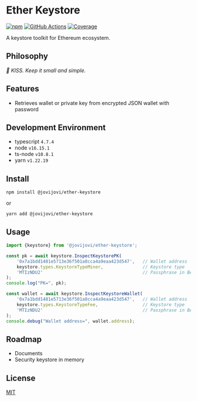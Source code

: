 # Ether Keystore

[![npm](https://img.shields.io/npm/v/@jovijovi/ether-keystore.svg)](https://www.npmjs.com/package/@jovijovi/ether-keystore)
[![GitHub Actions](https://github.com/jovijovi/ether-keystore/workflows/Test/badge.svg)](https://github.com/jovijovi/ether-keystore)
[![Coverage](https://img.shields.io/codecov/c/github/jovijovi/ether-keystore?label=\&logo=codecov\&logoColor=fff)](https://codecov.io/gh/jovijovi/ether-keystore)

A keystore toolkit for Ethereum ecosystem.

## Philosophy

*:kiss: KISS. Keep it small and simple.*

## Features

- Retrieves wallet or private key from encrypted JSON wallet with password

## Development Environment

- typescript `4.7.4`
- node `v16.15.1`
- ts-node `v10.8.1`
- yarn `v1.22.19`

## Install

```shell
npm install @jovijovi/ether-keystore
```

or

```shell
yarn add @jovijovi/ether-keystore
```

## Usage

```typescript
import {keystore} from '@jovijovi/ether-keystore';

const pk = await keystore.InspectKeystorePK(
    '0x7a1bdd1481e5713e36f501a8cca4a9eaa423d547',   // Wallet address
    keystore.types.KeystoreTypeMiner,               // Keystore type
    'MTIzNDU2'                                      // Passphrase in BASE64
);
console.log("PK=", pk);

const wallet = await keystore.InspectKeystoreWallet(
    '0x7a1bdd1481e5713e36f501a8cca4a9eaa423d547',   // Wallet address
    keystore.types.KeystoreTypeFee,                 // Keystore type
    'MTIzNDU2'                                      // Passphrase in BASE64
);
console.debug("Wallet address=", wallet.address);
```

## Roadmap

- Documents
- Security keystore in memory

## License

[MIT](LICENSE)

